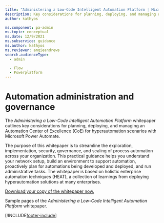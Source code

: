 ```yaml
---
title: "Administering a Low-Code Intelligent Automation Platform | Microsoft Docs"
description: Key considerations for planning, deploying, and managing an Automation Center of Excellence (CoE) for hyperautomation scenarios with Power Automate.
author: kathyos

ms.component: pa-admin
ms.topic: conceptual
ms.date: 12/9/2021
ms.subservice: guidance
ms.author: kathyos
ms.reviewer: angieandrews
search.audienceType: 
  - admin

  - Flow
  - Powerplatform
---
```

# Automation administration and governance

The *Administering a Low-Code Intelligent Automation Platform* whitepaper outlines key considerations for planning, deploying, and managing an Automation Center of Excellence (CoE) for hyperautomation scenarios with Microsoft Power Automate.

The purpose of this whitepaper is to streamline the exploration, implementation, security, governance, and scaling of process automation across your organization. This practical guidance helps you understand your network setup, build an environment to support automation, proactively plan for automations being developed and deployed, and run administrative tasks.
The whitepaper is based on holistic enterprise automation techniques (HEAT), a collection of learnings from deploying hyperautomation solutions at many enterprises.

[Download your copy of the whitepaper now.](https://aka.ms/autocoeadminwhitepaper)

Sample pages of the *Administering a Low-Code Intelligent Automation Platform* whitepaper.

[!INCLUDE[footer-include](../../includes/footer-banner.md)]
